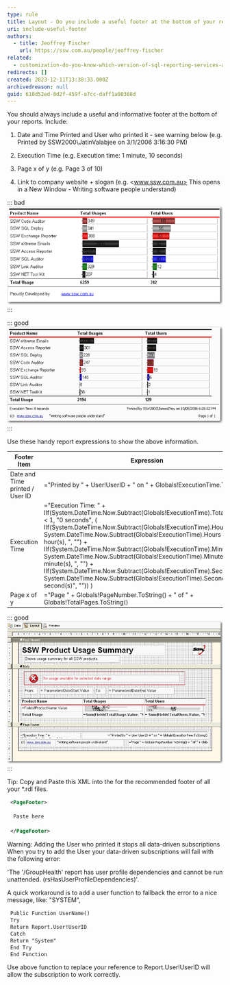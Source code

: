 ```yaml
---
type: rule
title: Layout - Do you include a useful footer at the bottom of your reports?
uri: include-useful-footer
authors:
  - title: Jeoffrey Fischer
    url: https://ssw.com.au/people/jeoffrey-fischer
related:
  - customization-do-you-know-which-version-of-sql-reporting-services-and-visual-studio-you-are-using
redirects: []
created: 2023-12-11T13:38:33.000Z
archivedreason: null
guid: 610d52ed-0d2f-459f-a7cc-daff1a00368d
---
```


<!--endintro-->

You should always include a useful and informative footer at the bottom of your reports. Include:

1. Date and Time Printed and User who printed it - see warning below (e.g. Printed by SSW2000\JatinValabjee on 3/1/2006 3:16:30 PM)

2. Execution Time (e.g. Execution time: 1 minute, 10 seconds)

3. Page x of y (e.g. Page 3 of 10)

4. Link to company website + slogan  (e.g. <www.ssw.com.au> This opens in a New Window - Writing software people understand)

::: bad  
![Figure: Bad example - This footer doesn't provide any useful information](RSRulesBadFooter.gif)  
:::

::: good  
![Figure: Good example - Useful and informative information should be displayed in your report footer](RSRulesGoodFooter.gif)
:::

Use these handy report expressions to show the above information.

| Footer Item                     | Expression                                                                                                                                                                                                                                                                                                                                                                                                                                                                                                                                                                         | Sample Output                                           |
|---------------------------------|------------------------------------------------------------------------------------------------------------------------------------------------------------------------------------------------------------------------------------------------------------------------------------------------------------------------------------------------------------------------------------------------------------------------------------------------------------------------------------------------------------------------------------------------------------------------------------|---------------------------------------------------------|
| Date and Time printed / User ID | ="Printed by " + User!UserID + " on " + Globals!ExecutionTime.ToString()                                                                                                                                                                                                                                                                                                                                                                                                                                                                                                           | Printed by SSW2000\JatinValabjee on 3/1/2006 3:16:30 PM |
| Execution Time                  | ="Execution Time: " + IIf(System.DateTime.Now.Subtract(Globals!ExecutionTime).TotalSeconds < 1, "0 seconds", ( IIf(System.DateTime.Now.Subtract(Globals!ExecutionTime).Hours > 0, System.DateTime.Now.Subtract(Globals!ExecutionTime).Hours & " hour(s), ", "") + IIf(System.DateTime.Now.Subtract(Globals!ExecutionTime).Minutes > 0, System.DateTime.Now.Subtract(Globals!ExecutionTime).Minutes & " minute(s), ", "") + IIf(System.DateTime.Now.Subtract(Globals!ExecutionTime).Seconds > 0, System.DateTime.Now.Subtract(Globals!ExecutionTime).Seconds & " second(s)", "")) ) | Execution time: 1 minute, 10 seconds                    |
| Page x of y                     | ="Page " + Globals!PageNumber.ToString() + " of " + Globals!TotalPages.ToString()                                                                                                                                                                                                                                                                                                                                                                                                                                                                                                  | Page 3 of 10                                            |

::: good  
![Figure: Good example - Footer in visual studio designer](footerInDesigner.gif)
:::

Tip: Copy and Paste this XML into the <PageFooter> for the recommended footer of all your *.rdl files.

```xml
 <PageFooter>

  Paste here

 </PageFooter>
```

Warning: Adding the User who printed it stops all data-driven subscriptions
When you try to add the User your data-driven subscriptions will fail with the following error:

'The '/GroupHealth' report has user profile dependencies and cannot be run unattended. (rsHasUserProfileDependencies)'.

A quick workaround is to add a user function to fallback the error to a nice message, like: "SYSTEM",

```vbnet
 Public Function UserName()
 Try
 Return Report.User!UserID
 Catch
 Return "System"
 End Try
 End Function   
```

Use above function to replace your reference to Report.User!UserID will allow the subscription to work correctly.
